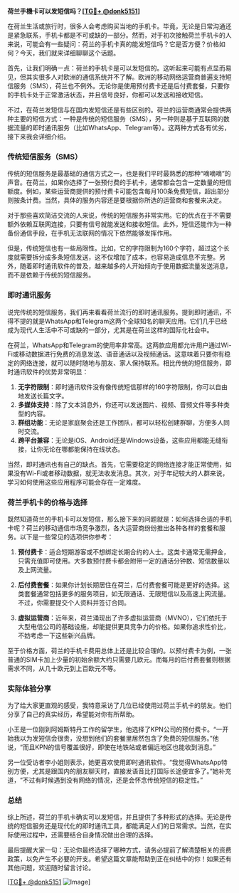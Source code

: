 **荷兰手機卡可以发短信吗？[[TG💪+ @donk5151](https://t.me/s/donk5151)]**

在荷兰生活或旅行时，很多人会考虑购买当地的手机卡。毕竟，无论是日常沟通还是紧急联系，手机卡都是不可或缺的一部分。然而，对于初次接触荷兰手机卡的人来说，可能会有一些疑问：荷兰的手机卡真的能发短信吗？它是否方便？价格如何？今天，我们就来详细聊聊这个话题。

首先，让我们明确一点：荷兰的手机卡是可以发短信的。这听起来可能有点显而易见，但其实很多人对欧洲的通信系统并不了解。欧洲的移动网络运营商普遍支持短信服务（SMS），荷兰也不例外。无论你是使用预付费卡还是后付费套餐，只要你的手机卡处于正常激活状态，并且信号良好，你都可以发送和接收短信。

不过，在荷兰发短信与在国内发短信还是有些区别的。荷兰的运营商通常会提供两种主要的短信方式：一种是传统的短信服务（SMS），另一种则是基于互联网的数据流量的即时通讯服务（比如WhatsApp、Telegram等）。这两种方式各有优劣，接下来我会详细介绍。

### 传统短信服务（SMS）

传统的短信服务是最基础的通信方式之一，也是我们平时最熟悉的那种“嘀嘀嘀”的声音。在荷兰，如果你选择了一张预付费的手机卡，通常都会包含一定数量的短信额度。例如，某些运营商提供的预付费卡可能包含每月100条免费短信，超出部分则按条计费。当然，具体的服务内容还是要根据你所选的运营商和套餐来决定。

对于那些喜欢简洁交流的人来说，传统的短信服务非常实用。它的优点在于不需要额外依赖互联网连接，只要有信号就能发送和接收短信。此外，短信还能作为一种备份通信手段，在手机无法联网的情况下依然能够发挥作用。

但是，传统短信也有一些局限性。比如，它的字符限制为160个字符，超过这个长度就需要拆分成多条短信发送，这不仅增加了成本，也容易造成信息不完整。另外，随着即时通讯软件的普及，越来越多的人开始倾向于使用数据流量发送消息，而不是依赖于传统的短信服务。

### 即时通讯服务

说完传统的短信服务，我们再来看看荷兰流行的即时通讯服务。提到即时通讯，不得不提的就是WhatsApp和Telegram这两个全球知名的聊天应用。它们几乎已经成为现代人生活中不可或缺的一部分，尤其是在荷兰这样的国际化社会中。

在荷兰，WhatsApp和Telegram的使用率非常高。这两款应用都允许用户通过Wi-Fi或移动数据进行免费的消息发送、语音通话以及视频通话。这意味着只要你有稳定的网络连接，就可以随时随地与朋友、家人保持联系。相比传统的短信服务，即时通讯软件的优势非常明显：

1. **无字符限制**：即时通讯软件没有像传统短信那样的160字符限制，你可以自由地发送长篇文字。
2. **多媒体支持**：除了文本消息外，你还可以发送图片、视频、音频文件等多种类型的内容。
3. **群组功能**：无论是家庭聚会还是工作团队，都可以轻松创建群聊，方便多人同时交流。
4. **跨平台兼容**：无论是iOS、Android还是Windows设备，这些应用都能无缝衔接，让你无论在哪都能保持在线状态。

当然，即时通讯也有自己的缺点。首先，它需要稳定的网络连接才能正常使用，如果没有Wi-Fi或者移动数据，就无法收发消息。其次，对于年纪较大的人群来说，学习如何使用这些应用程序可能会存在一定难度。

### 荷兰手机卡的价格与选择

既然知道荷兰的手机卡可以发短信，那么接下来的问题就是：如何选择合适的手机卡呢？荷兰的移动通信市场竞争激烈，各大运营商纷纷推出各种各样的套餐和服务。以下是一些常见的选项供你参考：

1. **预付费卡**：适合短期游客或不想绑定长期合约的人士。这类卡通常无需押金，只需充值即可使用。大多数预付费卡都会附带一定的通话分钟数、短信数量以及上网流量。

2. **后付费套餐**：如果你计划长期居住在荷兰，后付费套餐可能是更好的选择。这类套餐通常包括更多的服务项目，如无限通话、无限短信以及高速上网流量。不过，你需要提交个人资料并签订合同。

3. **虚拟运营商**：近年来，荷兰涌现出了许多虚拟运营商（MVNO），它们依托于大型电信公司的基础设施，却能提供更具竞争力的价格。如果你追求性价比，不妨考虑一下这些新兴品牌。

至于价格方面，荷兰的手机卡费用总体上还是比较合理的。以预付费卡为例，一张普通的SIM卡加上少量的初始余额大约只需要几欧元。而每月的后付费套餐则根据需求不同，从几十欧元到上百欧元不等。

### 实际体验分享

为了给大家更直观的感受，我特意采访了几位已经使用过荷兰手机卡的朋友。他们分享了自己的真实经历，希望能对你有所帮助。

小王是一位刚到阿姆斯特丹工作的留学生，他选择了KPN公司的预付费卡。“一开始我以为发短信会很贵，没想到他们的套餐里居然包含了免费的短信服务。”他说，“而且KPN的信号覆盖很好，即使在地铁站或者偏远地区也能收到消息。”

另一位受访者李小姐则表示，她更喜欢使用即时通讯软件。“我觉得WhatsApp特别方便，尤其是跟国内的朋友聊天时，直接发语音比打国际长途便宜多了。”她补充道，“不过有时候遇到没有网络的情况，还是会怀念传统短信的稳定性。”

### 总结

综上所述，荷兰的手机卡确实可以发短信，并且提供了多种形式的选择。无论是传统的短信服务还是现代化的即时通讯工具，都能满足人们的日常需求。当然，在实际使用过程中，还需要结合自身情况做出合理的选择。

最后提醒大家一句：无论你最终选择了哪种方式，请务必提前了解清楚相关的资费政策，以免产生不必要的开支。希望这篇文章能帮助到正在纠结中的你！如果还有其他问题，欢迎随时留言讨论。

[[TG💪+ @donk5151](https://t.me/s/donk5151) ![Image](https://i.postimg.cc/rwNCRYN7/Snipaste-2025-04-30-17-27-05.png)]